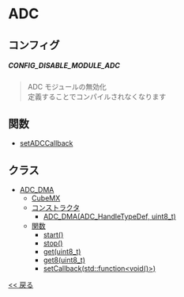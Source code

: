 # ADC

## コンフィグ

##### CONFIG_DISABLE_MODULE_ADC
> ADC モジュールの無効化  
> 定義することでコンパイルされなくなります

## 関数
- [setADCCallback](function/README.md#setadccallback)

## クラス
- [ADC_DMA](class/ADC_DMA.md)
  - [CubeMX](class/ADC_DMA.md#cubemx)
  - [コンストラクタ](class/ADC_DMA.md#コンストラクタ)
    - [ADC_DMA(ADC_HandleTypeDef, uint8_t)](class/ADC_DMA.md#adc_dmaadc_dmaadc_handletypedef-uint8_t)
  - [関数](class/ADC_DMA.md#関数)
    - [start()](class/ADC_DMA.md#adc_dmastart)
    - [stop()](class/ADC_DMA.md#adc_dmastop)
    - [get(uint8_t)](class/ADC_DMA.md#adc_dmagetuint8_t)
    - [get8(uint8_t)](class/ADC_DMA.md#adc_dmaget8uint8_t)
    - [setCallback(std::function<void()>)](class/ADC_DMA.md#adc_dmasetcallbackstdfunctionvoid)

[<< 戻る](../README.md)